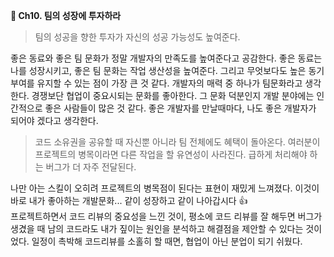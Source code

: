 **📕 Ch10. 팀의 성장에 투자하라**

> 팀의 성공을 향한 투자가 자신의 성공 가능성도 높여준다.

좋은 동료와 좋은 팀 문화가 정말 개발자의 만족도를 높여준다고 공감한다. 좋은 동료는 나를 성장시키고, 좋은 팀 문화는 작업 생산성을 높여준다. 그리고 무엇보다도 높은 동기부여를 유지할 수 있는 점이 가장 큰 것 같다.
개발자의 매력 중 하나가 팀문화라고 생각한다. 경쟁보단 협업이 중요시되는 문화를 좋아한다. 그 문화 덕분인지 개발 분야에는 인간적으로 좋은 사람들이 많은 것 같다. 좋은 개발자를 만날때마다, 나도 좋은 개발자가 되어야 겠다고 생각한다.

> 코드 소유권을 공유할 때 자신뿐 아니라 팀 전체에도 혜택이 돌아온다.
> 여러분이 프로젝트의 병목이라면 다른 작업을 할 유연성이 사라진다. 급하게 처리해야 하는 버그가 더 자주 전달된다.

나만 아는 스킬이 오히려 프로젝트의 병목점이 된다는 표현이 재밌게 느껴졌다. 이것이 바로 내가 좋아하는 개발문화... 같이 성장하고 같이 나아갑시다 👍 <br />
프로젝트하면서 코드 리뷰의 중요성을 느낀 것이, 평소에 코드 리뷰를 잘 해두면 버그가 생겼을 때 남의 코드라도 내가 짚이는 원인을 분석하고 해결점을 제안할 수 있다는 것이었다. 일정이 촉박해 코드리뷰를 소홀히 할 때면, 협업이 아닌 분업이 되기 쉬웠다.
